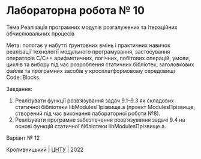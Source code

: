 ﻿# Лабораторна робота № 10

Тема:Реалізація програмних модулів розгалужених та ітераційних обчислювальних процесів

Мета: полягає у набутті ґрунтовних вмінь і практичних навичок реалізації технології модульного програмування,
застосування операторів С/С++ арифметичних, логічних, побітових операцій, умови, циклів та вибору під час розроблення статичних
бібліотек, заголовкових файлів та програмних засобів у кросплатформовому середовищі Code::Blocks. 

Завдання:
1. Реалізувати функції розв’язування задач 9.1–9.3 як складових статичної бібліотеки libModulesПрізвище.а (проект ModulesПрізвище,
створений під час виконання лабораторної роботи №8).
2. Реалізувати програмне забезпечення розв’язування задачі 9.4 на основі функцій статичної бібліотеки libModulesПрізвище.а. 

Варіант № 12


Кропивницький | <a href="http://www.kntu.kr.ua/">ЦНТУ</a> | 2022
